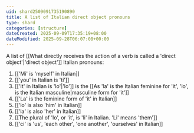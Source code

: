 ```yaml
---
uid: shard2509091735190890
title: A list of Italian direct object pronouns
type: shard
categories: [structure]
dateCreated: 2025-09-09T17:35:19+08:00
dateModified: 2025-09-28T06:07:08+00:00
---
```

A list of [[What directly receives the action of a verb is called a 'direct object'|'direct object']] Italian pronouns:
1. [['Mi' is 'myself' in Italian]]
2. [['you' in Italian is 'ti']]
3. [['It' in Italian is 'lo'|'lo']] is the [[As 'la' is the Italian feminine for 'it', 'lo', is the Italian masculine|masculine form for 'it']]
4. [['La' is the feminine form of 'it' in Italian]]
5. [['lo' is also 'him' in Italian]]
6. [['la' is also 'her' in Italian]]
7. [[The plural of 'lo', or 'it', is 'li' in Italian. 'Li' means 'them']]
8. [['ci' is 'us', 'each other', 'one another', 'ourselves' in Italian]]